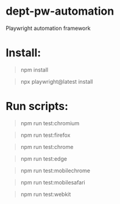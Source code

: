 # dept-pw-automation
Playwright automation framework

# Install:

> npm install

> npx playwright@latest install

# Run scripts:

> npm run test:chromium
         
> npm run test:firefox

>  npm run test:chrome

> npm run test:edge

> npm run test:mobilechrome

> npm run test:mobilesafari

> npm run test:webkit